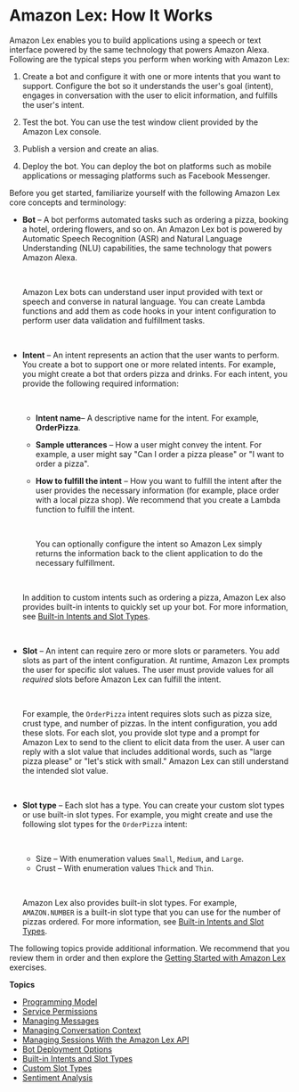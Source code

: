 # Amazon Lex: How It Works<a name="how-it-works"></a>

Amazon Lex enables you to build applications using a speech or text interface powered by the same technology that powers Amazon Alexa\. Following are the typical steps you perform when working with Amazon Lex:

1. Create a bot and configure it with one or more intents that you want to support\. Configure the bot so it understands the user's goal \(intent\), engages in conversation with the user to elicit information, and fulfills the user's intent\.

1. Test the bot\. You can use the test window client provided by the Amazon Lex console\.

1. Publish a version and create an alias\.

1. Deploy the bot\. You can deploy the bot on platforms such as mobile applications or messaging platforms such as Facebook Messenger\. 

Before you get started, familiarize yourself with the following Amazon Lex core concepts and terminology:
+ **Bot** – A bot performs automated tasks such as ordering a pizza, booking a hotel, ordering flowers, and so on\. An Amazon Lex bot is powered by Automatic Speech Recognition \(ASR\) and Natural Language Understanding \(NLU\) capabilities, the same technology that powers Amazon Alexa\.

   

  Amazon Lex bots can understand user input provided with text or speech and converse in natural language\. You can create Lambda functions and add them as code hooks in your intent configuration to perform user data validation and fulfillment tasks\. 

   
+ **Intent** – An intent represents an action that the user wants to perform\. You create a bot to support one or more related intents\. For example, you might create a bot that orders pizza and drinks\. For each intent, you provide the following required information: 

   
  + **Intent name**– A descriptive name for the intent\. For example, **OrderPizza**\.
  + **Sample utterances** – How a user might convey the intent\. For example, a user might say "Can I order a pizza please" or "I want to order a pizza"\. 
  + **How to fulfill the intent** – How you want to fulfill the intent after the user provides the necessary information \(for example, place order with a local pizza shop\)\. We recommend that you create a Lambda function to fulfill the intent\.

     

     You can optionally configure the intent so Amazon Lex simply returns the information back to the client application to do the necessary fulfillment\. 

     

  In addition to custom intents such as ordering a pizza, Amazon Lex also provides built\-in intents to quickly set up your bot\. For more information, see [Built\-in Intents and Slot Types](howitworks-builtins.md)\. 

   
+ **Slot** – An intent can require zero or more slots or parameters\. You add slots as part of the intent configuration\. At runtime, Amazon Lex prompts the user for specific slot values\. The user must provide values for all *required* slots before Amazon Lex can fulfill the intent\.

   

  For example, the `OrderPizza` intent requires slots such as pizza size, crust type, and number of pizzas\. In the intent configuration, you add these slots\. For each slot, you provide slot type and a prompt for Amazon Lex to send to the client to elicit data from the user\. A user can reply with a slot value that includes additional words, such as "large pizza please" or "let's stick with small\." Amazon Lex can still understand the intended slot value\. 

   
+ **Slot type** – Each slot has a type\. You can create your custom slot types or use built\-in slot types\. For example, you might create and use the following slot types for the `OrderPizza` intent:

   
  + Size – With enumeration values `Small`, `Medium`, and `Large`\.
  + Crust – With enumeration values `Thick` and `Thin`\.

   

  Amazon Lex also provides built\-in slot types\. For example, `AMAZON.NUMBER` is a built\-in slot type that you can use for the number of pizzas ordered\. For more information, see [Built\-in Intents and Slot Types](howitworks-builtins.md)\.

The following topics provide additional information\. We recommend that you review them in order and then explore the [Getting Started with Amazon Lex](getting-started.md) exercises\.

**Topics**
+ [Programming Model](programming-model.md)
+ [Service Permissions](howitworks-service-permissions.md)
+ [Managing Messages](howitworks-manage-prompts.md)
+ [Managing Conversation Context](context-mgmt.md)
+ [Managing Sessions With the Amazon Lex API](how-session-api.md)
+ [Bot Deployment Options](chatbot-service.md)
+ [Built\-in Intents and Slot Types](howitworks-builtins.md)
+ [Custom Slot Types](howitworks-custom-slots.md)
+ [Sentiment Analysis](sentiment-analysis.md)